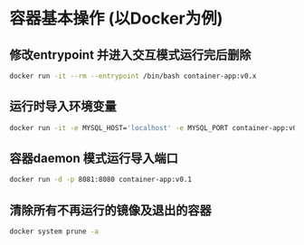 # 容器基本操作 (以Docker为例)

## 修改entrypoint 并进入交互模式运行完后删除

```bash
docker run -it --rm --entrypoint /bin/bash container-app:v0.x
```

## 运行时导入环境变量

```bash
docker run -it -e MYSQL_HOST='localhost' -e MYSQL_PORT container-app:v0.x
```

## 容器daemon 模式运行导入端口

```bash
docker run -d -p 8081:8080 container-app:v0.1
```

## 清除所有不再运行的镜像及退出的容器

```bash
docker system prune -a
```